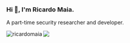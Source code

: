 ### Hi 👋, I'm Ricardo Maia. 
A part-time security researcher and developer.

<p><img align="left" src="https://github-readme-stats.vercel.app/api?username=ricardomaia&show_icons=true&locale=en" alt="ricardomaia" /></p>

<p>
<img src="https://cr-ss-service.azurewebsites.net/api/ScreenShot?widget=summary&username=ricardomaia&badges=2&show-avatar=false" />
</p>
